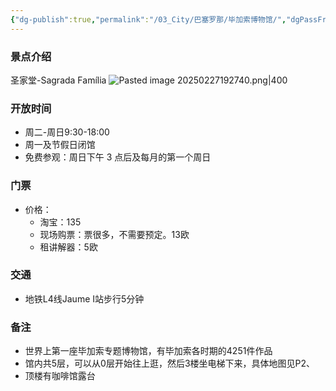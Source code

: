```yaml
---
{"dg-publish":true,"permalink":"/03_City/巴塞罗那/毕加索博物馆/","dgPassFrontmatter":true}
---
```


### 景点介绍
圣家堂-Sagrada Família
![Pasted image 20250227192740.png|400](https://obsidan-1314364309.cos.ap-beijing.myqcloud.com/obsidan/Pasted%20image%2020250227192740.png)
### 开放时间
+ 周二-周日9:30-18:00
+ 周一及节假日闭馆
+ 免费参观：周日下午 3 点后及每月的第一个周日
### 门票
+ 价格：
	+ 淘宝：135
	+ 现场购票：票很多，不需要预定。13欧
	+ 租讲解器：5欧
### 交通
+ 地铁L4线Jaume I站步行5分钟
### 备注
+ 世界上第一座毕加索专题博物馆，有毕加索各时期的4251件作品
+ 馆内共5层，可以从0层开始往上逛，然后3楼坐电梯下来，具体地图见P2、
+ 顶楼有咖啡馆露台
